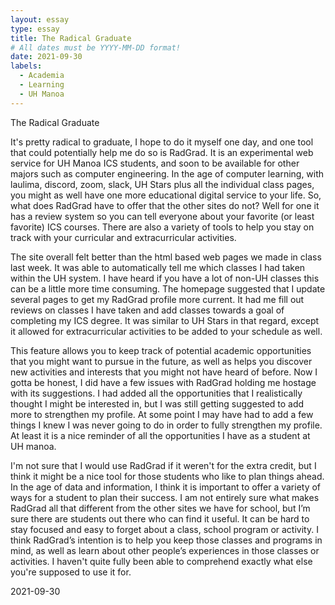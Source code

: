 ```yaml
---
layout: essay
type: essay
title: The Radical Graduate
# All dates must be YYYY-MM-DD format!
date: 2021-09-30
labels:
  - Academia
  - Learning
  - UH Manoa
---
```


The Radical Graduate

It's pretty radical to graduate, I hope to do it myself one day, and one tool that could potentially help me do so is RadGrad.  It is an experimental web service for UH Manoa ICS students, and soon to be available for other majors such as computer engineering.  In the age of computer learning, with laulima, discord, zoom, slack, UH Stars plus all the individual class pages, you might as well have one more educational digital service to your life. So, what does RadGrad have to offer that the other sites do not? Well for one it has a review system so you can tell everyone about your favorite (or least favorite) ICS courses.  There are also a variety of tools to help you stay on track with your curricular and extracurricular activities.

The site overall felt better than the html based web pages we made in class last week.  It was able to automatically tell me which classes I had taken within the UH system.  I have heard if you have a lot of non-UH classes this can be a little more time consuming.  The homepage suggested that I update several pages to get my RadGrad profile more current.  It had me fill out reviews on classes I have taken and add classes towards a goal of completing my ICS degree.  It was similar to UH Stars in that regard, except it allowed for extracurricular activities to be added to your schedule as well.

This feature allows you to keep track of potential academic opportunities that you might want to pursue in the future, as well as helps you discover new activities and interests that you might not have heard of before.  Now I gotta be honest, I did have a few issues with RadGrad holding me hostage with its suggestions.  I had added all the opportunities that I realistically thought I might be interested in, but I was still getting suggested to add more to strengthen my profile.  At some point I may have had to add a few things I knew I was never going to do in order to fully strengthen my profile.  At least it is a nice reminder of all the opportunities I have as a student at UH manoa.  

I'm not sure that I would use RadGrad if it weren't for the extra credit, but I think it might be a nice tool for those students who like to plan things ahead.  In the age of data and information, I think it is important to offer a variety of ways for a student to plan their success.  I am not entirely sure what makes RadGrad all that different from the other sites we have for school, but I’m sure there are students out there who can find it useful.  It can be hard to stay focused and easy to forget about a class, school program or activity.  I think RadGrad’s intention is to help you keep those classes and programs in mind, as well as learn about other people’s experiences in those classes or activities.  I haven't quite fully been able to comprehend exactly what else you're supposed to use it for.  


2021-09-30
